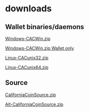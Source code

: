 downloads
=========

## Wallet binaries/daemons
[Windows-CACWin.zip](https://mega.co.nz/#!GFBXBJwA!UHC2N2UZ9xTeS9GD4jCI845kMvfeXJClIs06Nz9z4_g)

[Windows-CACWin.zip Wallet only](http://www.mediafire.com/download/jm99m7e5iyasb7a/CACWin.zip)

[Linux-CACunix32.zip](https://mega.co.nz/#!qAB3hSBR!bw5Y0AePh5aXnA6QwH2KQUX9zfYxeaK_J1d2mp1CM2M)

[Linux-CACunix64.zip](https://mega.co.nz/#!KZQTSbTI!pM7jFcbv-TScGq2u5d8bRHxAP1r0UApUV1N81vXjm_Q)


## Source
[CaliforniaCoinSource.zip](https://mega.co.nz/#!uRpmVKhY!OlTwUNoxC4ZF_yz6eypkPUbF5NGBoAjvKKtEf3YKCW4)

[Alt-CaliforniaCoinSource.zip](http://www.mediafire.com/download/f0ywsgw4y4vx0if/CaliforniaCoinSource.zip)
    
